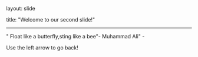 layout: slide

title: "Welcome to our second slide!"

---

" Float like a butterfly,sting like a bee"- Muhammad Ali" - 

Use the left arrow to go back!
